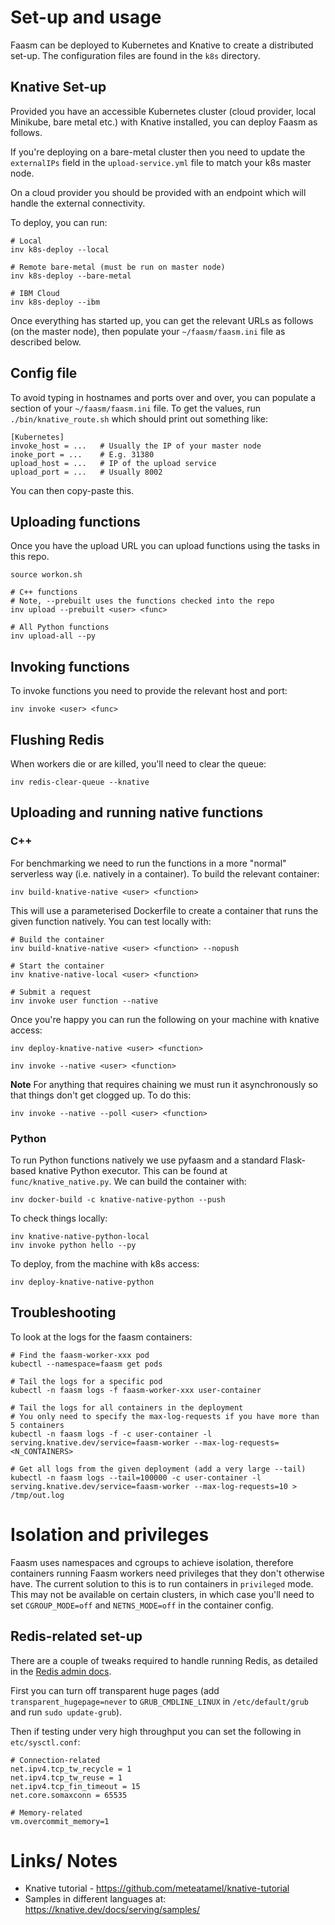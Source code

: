 # Set-up and usage

Faasm can be deployed to Kubernetes and Knative to create a distributed set-up. The configuration files are found in the `k8s` directory.

## Knative Set-up

Provided you have an accessible Kubernetes cluster (cloud provider, local Minikube, bare metal etc.) with Knative installed, you can deploy Faasm as follows.

If you're deploying on a bare-metal cluster then you need to update the `externalIPs` field in the `upload-service.yml` file to match your k8s master node. 

On a cloud provider you should be provided with an endpoint which will handle the external connectivity.

To deploy, you can run:

```
# Local
inv k8s-deploy --local

# Remote bare-metal (must be run on master node)
inv k8s-deploy --bare-metal

# IBM Cloud
inv k8s-deploy --ibm
```

Once everything has started up, you can get the relevant URLs as follows (on the master node), then populate your
`~/faasm/faasm.ini` file as described below.

## Config file

To avoid typing in hostnames and ports over and over, you can populate a section of your `~/faasm/faasm.ini` file.
To get the values, run `./bin/knative_route.sh` which should print out something like:

```
[Kubernetes]
invoke_host = ...   # Usually the IP of your master node
inoke_port = ...    # E.g. 31380
upload_host = ...   # IP of the upload service
upload_port = ...   # Usually 8002
```

You can then copy-paste this.

## Uploading functions

Once you have the upload URL you can upload functions using the tasks in this repo.

```
source workon.sh

# C++ functions
# Note, --prebuilt uses the functions checked into the repo
inv upload --prebuilt <user> <func>

# All Python functions
inv upload-all --py
```

## Invoking functions

To invoke functions you need to provide the relevant host and port:

```
inv invoke <user> <func>
```

## Flushing Redis

When workers die or are killed, you'll need to clear the queue:

```
inv redis-clear-queue --knative
```

## Uploading and running native functions

### C++

For benchmarking we need to run the functions in a more "normal" serverless way (i.e. natively in a container).
To build the relevant container:

```
inv build-knative-native <user> <function>
```

This will use a parameterised Dockerfile to create a container that runs the given function natively. You can test locally with:

```
# Build the container
inv build-knative-native <user> <function> --nopush

# Start the container
inv knative-native-local <user> <function>

# Submit a request
inv invoke user function --native
```

Once you're happy you can run the following on your machine with knative access:

```
inv deploy-knative-native <user> <function>

inv invoke --native <user> <function>
```

**Note** For anything that requires chaining we must run it asynchronously so that things don't get clogged up.
To do this:

```
inv invoke --native --poll <user> <function>
```

### Python

To run Python functions natively we use pyfaasm and a standard Flask-based knative Python executor. This can be found at `func/knative_native.py`. We can build the container with:

```
inv docker-build -c knative-native-python --push
```

To check things locally:

```
inv knative-native-python-local
inv invoke python hello --py
```

To deploy, from the machine with k8s access:

```
inv deploy-knative-native-python
```

## Troubleshooting

To look at the logs for the faasm containers:

```
# Find the faasm-worker-xxx pod
kubectl --namespace=faasm get pods

# Tail the logs for a specific pod
kubectl -n faasm logs -f faasm-worker-xxx user-container

# Tail the logs for all containers in the deployment
# You only need to specify the max-log-requests if you have more than 5 containers
kubectl -n faasm logs -f -c user-container -l serving.knative.dev/service=faasm-worker --max-log-requests=<N_CONTAINERS>

# Get all logs from the given deployment (add a very large --tail)
kubectl -n faasm logs --tail=100000 -c user-container -l serving.knative.dev/service=faasm-worker --max-log-requests=10 > /tmp/out.log
```

# Isolation and privileges

Faasm uses namespaces and cgroups to achieve isolation, therefore containers running Faasm workers need privileges
that they don't otherwise have. The current solution to this is to run containers in `privileged` mode. This may not
be available on certain clusters, in which case you'll need to set `CGROUP_MODE=off` and `NETNS_MODE=off` in the
container config.

## Redis-related set-up

There are a couple of tweaks required to handle running Redis, as detailed in the
[Redis admin docs](https://redis.io/topics/admin).

First you can turn off transparent huge pages (add `transparent_hugepage=never` to `GRUB_CMDLINE_LINUX`
in `/etc/default/grub` and run `sudo update-grub`).

Then if testing under very high throughput you can set the following in `etc/sysctl.conf`:

```
# Connection-related
net.ipv4.tcp_tw_recycle = 1
net.ipv4.tcp_tw_reuse = 1
net.ipv4.tcp_fin_timeout = 15
net.core.somaxconn = 65535

# Memory-related
vm.overcommit_memory=1
```

# Links/ Notes

- Knative tutorial - https://github.com/meteatamel/knative-tutorial
- Samples in different languages at: https://knative.dev/docs/serving/samples/


